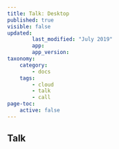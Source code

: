 ```yaml
---
title: Talk: Desktop
published: true
visible: false
updated:
        last_modified: "July 2019"
        app:
        app_version:
taxonomy:
    category:
        - docs
    tags:
        - cloud
        - talk
        - call
page-toc:
    active: false
---
```


## Talk

